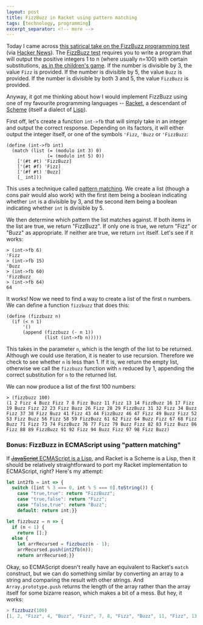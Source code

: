 ```yaml
---
layout: post
title: FizzBuzz in Racket using pattern matching
tags: [technology, programming]
excerpt_separator: <!-- more -->
---
```

Today I came across [this satirical take on the FizzBuzz programming test](https://github.com/EnterpriseQualityCoding/FizzBuzzEnterpriseEdition) (via [Hacker News](https://news.ycombinator.com/item?id=17043541)). The [FizzBuzz test](http://wiki.c2.com/?FizzBuzzTest) requires you to write a program that will output the positive integers 1 to n (where usually n=100) with certain substitutions, [as in the children's game](https://en.wikipedia.org/wiki/Fizz_buzz). If the number is divisible by 3, the value `Fizz` is provided. If the number is divisible by 5, the value `Buzz` is provided. If the number is divisible by both 3 and 5, the value `FizzBuzz` is provided.

Anyway, it got me thinking about how I would implement FizzBuzz using one of my favourite programming languages -- [Racket](https://racket-lang.org/), a descendant of [Scheme](https://en.wikipedia.org/wiki/Scheme_(programming_language)) (itself a dialect of [Lisp](https://en.wikipedia.org/wiki/Lisp_(programming_language))).

<!-- more -->

First off, let's create a function `int->fb` that will simply take in an integer and output the correct response. Depending on its factors, it will either output the integer itself, or one of the symbols `'Fizz`, `'Buzz` or `'FizzBuzz`:

```racket
(define (int->fb int)
  (match (list (= (modulo int 3) 0)
               (= (modulo int 5) 0))
    ['(#t #t) 'FizzBuzz]
    ['(#t #f) 'Fizz]
    ['(#f #t) 'Buzz]
    [_ int]))
```

This uses a technique called [pattern matching](https://docs.racket-lang.org/guide/match.html). We create a list (though a cons pair would also work) with the first item being a boolean indicating whether `int` is a divisible by 3, and the second item being a boolean indicating whether `int` is divisible by 5.

We then determine which pattern the list matches against. If both items in the list are true, we return "FizzBuzz". If only one is true, we return "Fizz" or "Buzz" as appropriate. If neither are true, we return `int` itself. Let's see if it works:

```racket
> (int->fb 6)
'Fizz
> (int->fb 15)
'Buzz
> (int->fb 60)
'FizzBuzz
> (int->fb 64)
64
```

It works! Now we need to find a way to create a list of the first n numbers. We can define a function `fizzbuzz` that does this:

```racket
(define (fizzbuzz n)
  (if (< n 1)
      '()
      (append (fizzbuzz (- n 1))
              (list (int->fb n)))))
```

This takes in the parameter `n`, which is the length of the list to be returned. Although we could use iteration, it is neater to use recursion. Therefore we check to see whether `n` is less than 1. If it is, we return the empty list, otherwise we call the `fizzbuzz` function with `n` reduced by 1, appending the correct substitution for `n` to the returned list.

We can now produce a list of the first 100 numbers:

```racket
> (fizzbuzz 100)
(1 2 Fizz 4 Buzz Fizz 7 8 Fizz Buzz 11 Fizz 13 14 FizzBuzz 16 17 Fizz 19 Buzz Fizz 22 23 Fizz Buzz 26 Fizz 28 29 FizzBuzz 31 32 Fizz 34 Buzz Fizz 37 38 Fizz Buzz 41 Fizz 43 44 FizzBuzz 46 47 Fizz 49 Buzz Fizz 52 53 Fizz Buzz 56 Fizz 58 59 FizzBuzz 61 62 Fizz 64 Buzz Fizz 67 68 Fizz Buzz 71 Fizz 73 74 FizzBuzz 76 77 Fizz 79 Buzz Fizz 82 83 Fizz Buzz 86 Fizz 88 89 FizzBuzz 91 92 Fizz 94 Buzz Fizz 97 98 Fizz Buzz)
```

### Bonus: FizzBuzz in ECMAScript using "pattern matching"

If [~~JavaScript~~ ECMAScript is a Lisp](https://www.crockford.com/javascript/javascript.html), and Racket is a Scheme is a Lisp, then it should be relatively straightforward to port my Racket implementation to ECMAScript, right? Here's my attempt:

```js
let int2fb = int => {
  switch ([int % 3 === 0, int % 5 === 0].toString()) {
    case "true,true": return "FizzBuzz";
    case "true,false": return "Fizz";
    case "false,true": return "Buzz";
    default: return int;}}

let fizzbuzz = n => {
  if (n < 1) {
    return [];}
  else {
    let arrRecursed = fizzbuzz(n - 1);
    arrRecursed.push(int2fb(n));
    return arrRecursed;}}
```

Okay, so ECMAScript doesn't really have an equivalent to Racket's `match` construct, but we can do something similar by converting an array to a string and comparing the result with other strings. And `Array.prototype.push` returns the length of the array rather than the array itself for some bizarre reason, which makes a bit of a mess. But hey, it works:

```js
> fizzbuzz(100)
[1, 2, "Fizz", 4, "Buzz", "Fizz", 7, 8, "Fizz", "Buzz", 11, "Fizz", 13, 14, "FizzBuzz", 16, 17, "Fizz", 19, "Buzz", "Fizz", 22, 23, "Fizz", "Buzz", 26, "Fizz", 28, 29, "FizzBuzz", 31, 32, "Fizz", 34, "Buzz", "Fizz", 37, 38, "Fizz", "Buzz", 41, "Fizz", 43, 44, "FizzBuzz", 46, 47, "Fizz", 49, "Buzz", "Fizz", 52, 53, "Fizz", "Buzz", 56, "Fizz", 58, 59, "FizzBuzz", 61, 62, "Fizz", 64, "Buzz", "Fizz", 67, 68, "Fizz", "Buzz", 71, "Fizz", 73, 74, "FizzBuzz", 76, 77, "Fizz", 79, "Buzz", "Fizz", 82, 83, "Fizz", "Buzz", 86, "Fizz", 88, 89, "FizzBuzz", 91, 92, "Fizz", 94, "Buzz", "Fizz", 97, 98, "Fizz", "Buzz"]
```
